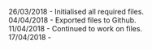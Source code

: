 26/03/2018 - Initialised all required files.                                           
04/04/2018 - Exported files to Github.                                                                       
11/04/2018 - Continued to work on files.                                                 
17/04/2018 - 
